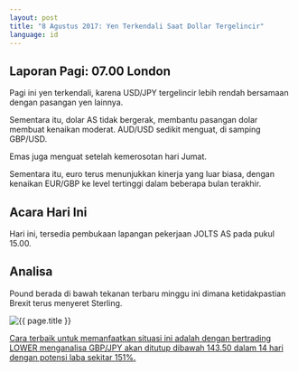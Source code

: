 ```yaml
---
layout: post
title: "8 Agustus 2017: Yen Terkendali Saat Dollar Tergelincir"
language: id
---
```

## Laporan Pagi: 07.00 London

Pagi ini yen terkendali, karena USD/JPY tergelincir lebih rendah bersamaan dengan pasangan yen lainnya.

Sementara itu, dolar AS tidak bergerak, membantu pasangan dolar membuat kenaikan moderat. AUD/USD sedikit menguat, di samping GBP/USD.

Emas juga menguat setelah kemerosotan hari Jumat.

Sementara itu, euro terus menunjukkan kinerja yang luar biasa, dengan kenaikan EUR/GBP ke level tertinggi dalam beberapa bulan terakhir.

## Acara Hari Ini

Hari ini, tersedia pembukaan lapangan pekerjaan JOLTS AS pada pukul 15.00.

## Analisa

Pound berada di bawah tekanan terbaru minggu ini dimana ketidakpastian Brexit terus menyeret Sterling.

<img src="{{ site.url }}/images/id-08-august-17.png" alt="{{ page.title }}" title="{{ page.title }}">

<a href="%LINK%%?currency=USD& market=forex&underlying=frxGBPJPY&formname=higherlower&duration_amount=14&duration_units=d&amount=10&amount_type=payout&expiry_type=duration&barrier=143.50" target="_blank">Cara terbaik untuk memanfaatkan situasi ini adalah dengan bertrading LOWER menganalisa GBP/JPY akan ditutup dibawah 143.50 dalam 14 hari dengan potensi laba sekitar 151%.</a>